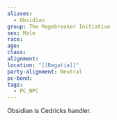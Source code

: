 ```yaml
---
aliases:
  - Obsidian
group: The Magebreaker Initiative
sex: Male
race: 
age: 
class: 
alignment: 
location: "[[Regatia]]"
party-alignment: Neutral
pc-bond: 
tags:
  - PC_NPC
---
```


Obsidian is Cedricks handler. 